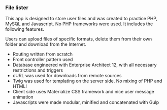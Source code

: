 <h3>File lister</h3>
<p>This app is designed to store user files and was created to practice PHP, MySQL and Javascript. No PHP frameworks were used. It includes the following features. 
<p>Users can upload files of specific formats, delete them from their own folder and download from the Internet.

<ul>
<li>Routing written from scratch
<li>Front controller pattern used
<li>Database engineered with Enterprise Architect 12, with all necessary restrictions and triggers
<li>cURL was used for downloads from remote sources
<li>Twig was used for templating on the server side. No mixing of PHP and HTML!
<li>Client side uses Materialize CSS framework and nice user message animation
<li>Javascripts were made modular, minified and concatenated with Gulp
</ul>